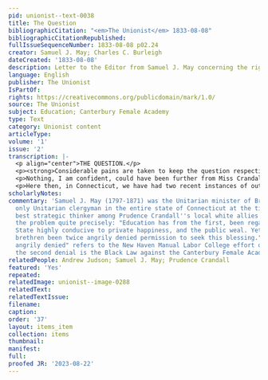 ```yaml
---
pid: unionist--text-0038
title: The Question
bibliographicCitation: "<em>The Unionist</em> 1833-08-08"
bibliographicCitationRepublished: 
fullIssueSequenceNumber: 1833-08-08 p02.24
creator: Samuel J. May; Charles C. Burleigh
dateCreated: '1833-08-08'
description: Letter to the Editor from Samuel J. May concerning the right to education
language: English
publisher: The Unionist
IsPartOf: 
rights: https://creativecommons.org/publicdomain/mark/1.0/
source: The Unionist
subject: Education; Canterbury Female Academy
type: Text
category: Unionist content
articleType: 
volume: '1'
issue: '2'
transcription: |-
  <p align="center">THE QUESTION.</p>
  <p><strong>Considerable pains are taken to keep the question respecting the Canterbury School from coming fairly before the public. The following extract from Mr. May’s letter to Andrew T. Judson, Esq. presents it in the true light.</strong></p>
  <p>Nothing, I am confident, could have been further from Miss Crandall’s intention, than to do her neighbors any injury. And Sir, you may rest assured, the gentlemen referred to in her Advertisement would not uphold her a moment in violating any of your rights. The determination she has formed to devote herself to the education of colored females, we cannot but highly approve. Her residence in your village is altogether a providential circumstance. We should encourage her benevolent enterprise, wherever it might be undertaken. And if a suitable situation can be provided for her, in some place where her neighbors would assist and cheer her, or where they would only not molest her, we should rejoice to have her remove thither. But you declared, in the town meeting, that the school should not be located in any part of Canterbury—and also that there is not a town in the State which would admit such a seminary within its borders. It is therefore all the more necessary that she should be sustained where she now is. It is to be deeply regretted that yourself and others are opposed to her. We think you are doing yourselves no honor; and more than that, we are persuaded you are helping to perpetuate the great iniquity, and the deep disgrace of our country. The question between us is not simply whether thirty or forty colored girls shall be well educated at a school to be kept in Canterbury; but whether the people in any part of our land will recognize and generously protect the “inalienable rights of man,” without distinction of color? If this be not done, in Connecticut, where else in our land can we expect it will be done, at least in our day? That it cannot be done even in this State without a struggle, is not most shamefully obvious. A year or two since, some benevolent individuals proposed to erect an institution, at New Haven, for the education of colored young men. The design was defeated by violent opposition. If the citizens had opposed merely its location in that City, they might have escaped condemnation, for such a seminary there might have been very prejudicial to Yale College. But it was only too apparent, that their hostility to the institution was peculiarly embittered by their prejudices against the color of those, who were to be educated at it. So too in the case at Canterbury; no one pretends there would have been any opposition to Miss Crandall’s school, if her pupils were to be white. The tincture of their skin then it is which has called out the men of influence in array against her; and has even procured from the freemen of the town an expression of their “unqualified disapprobation” of her plan.</p>
  <p>Here then, in Connecticut, we have had two recent instances of outrage committed upon “the inalienable rights of man.” Among these rights, to use the language of the Declaration of Independence “are life, liberty, and the pursuit of happiness.” Now Education has from the first, been regarded in this State highly conducive to private happiness, and the public weal. Yet have our colored brethren been twice angrily denied permission to seek this blessing, to the extent they have desired. Will the people of Connecticut generally, countenance these violation of our civil and religious principles? If they will, let them no longer claim to be a republican, much less a christian people!</p>
scholarlyNotes: 
commentary: 'Samuel J. May (1797-1871) was the Unitarian minister of Brooklyn - the
  only Unitarian clergyman in the entire state of Connecticut at the time - and the
  best strategic thinker among Prudence Crandall''s local white allies. Here he names
  the problem quite precisely: "Education has from the first, been regarded in this
  State highly conducive to private happiness, and the public weal. Yet have our colored
  brethren been twice angrily denied permission to seek this blessing." The "twice
  angrily denied" refers to the New Haven Manual Labor College effort of 1831, while
  the second denial is the Black Law against the Canterbury Female Academy.'
relatedPeople: Andrew Judson; Samuel J. May; Prudence Crandall
featured: 'Yes'
repeated: 
relatedImage: unionist--image-0288
relatedText: 
relatedTextIssue: 
filename: 
caption: 
order: '37'
layout: items_item
collection: items
thumbnail: 
manifest: 
full: 
proofed JR: '2023-08-22'
---
```

